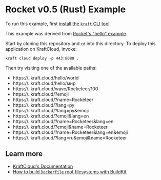 # Rocket v0.5 (Rust) Example

To run this example, first [install the `kraft` CLI tool](https://unikraft.org/docs/cli).

This example was derived from [Rocket's "hello" example](https://github.com/rwf2/Rocket/tree/v0.5/examples/hello).

Start by cloning this repository and `cd` into this directory.
To deploy this application on KraftCloud, invoke:

```console
kraft cloud deploy -p 443:8080 .
```

Then try visiting one of the available paths:
- https://<NAME>.<METRO>.kraft.cloud/hello/world
- https://<NAME>.<METRO>.kraft.cloud/hello/мир
- https://<NAME>.<METRO>.kraft.cloud/wave/Rocketeer/100
- https://<NAME>.<METRO>.kraft.cloud/?emoji
- https://<NAME>.<METRO>.kraft.cloud/?name=Rocketeer
- https://<NAME>.<METRO>.kraft.cloud/?lang=ру
- https://<NAME>.<METRO>.kraft.cloud/?lang=ру&emoji
- https://<NAME>.<METRO>.kraft.cloud/?emoji&lang=en
- https://<NAME>.<METRO>.kraft.cloud/?name=Rocketeer&lang=en
- https://<NAME>.<METRO>.kraft.cloud/?emoji&name=Rocketeer
- https://<NAME>.<METRO>.kraft.cloud/?name=Rocketeer&lang=en&emoji
- https://<NAME>.<METRO>.kraft.cloud/?lang=ru&emoji&name=Rocketeer

## Learn more

- [KraftCloud's Documentation](https://docs.kraft.cloud)
- [How to build `Dockerfile` root filesystems with BuildKit](https://unikraft.org/docs/getting-started/integrations/buildkit)
